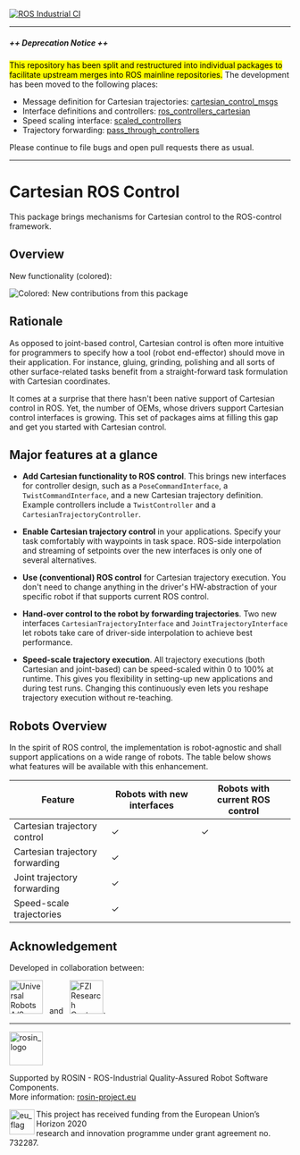 [![ROS Industrial
CI](https://github.com/fzi-forschungszentrum-informatik/cartesian_ros_control/actions/workflows/industrial_ci_action.yml/badge.svg?branch=master&event=push)](https://github.com/fzi-forschungszentrum-informatik/cartesian_ros_control/actions)

---
##### ++ Deprecation Notice ++

<mark>This repository has been split and restructured into individual packages to
facilitate upstream merges into ROS mainline repositories.</mark>
The development has been moved to the following places:
- Message definition for Cartesian trajectories: [cartesian_control_msgs](https://github.com/UniversalRobots/Universal_Robots_ROS_cartesian_control_msgs)
- Interface definitions and controllers: [ros_controllers_cartesian](https://github.com/UniversalRobots/Universal_Robots_ROS_controllers_cartesian)
- Speed scaling interface: [scaled_controllers](https://github.com/UniversalRobots/Universal_Robots_ROS_scaled_controllers) 
- Trajectory forwarding: [pass_through_controllers](https://github.com/UniversalRobots/Universal_Robots_ROS_passthrough_controllers)

Please continue to file bugs and open pull requests there as usual.

---
# Cartesian ROS Control

This package brings mechanisms for Cartesian control to the ROS-control framework.

## Overview

New functionality (colored):

![Colored: New contributions from this package](./cartesian_ros_control/doc/cartesian_ros_control.png)


## Rationale

As opposed to joint-based control, Cartesian control is often more intuitive for programmers to specify how a tool (robot end-effector) should move in their application.
For instance, gluing, grinding, polishing and all sorts of other surface-related tasks benefit from a straight-forward task formulation with Cartesian coordinates.

It comes at a surprise that there hasn't been native support of Cartesian control in ROS. Yet, the number of OEMs, whose drivers support Cartesian control interfaces is growing.
This set of packages aims at filling this gap and get you started with Cartesian control.


## Major features at a glance
- **Add Cartesian functionality to ROS control**. This brings new interfaces for
  controller design, such as a ```PoseCommandInterface```, a ```TwistCommandInterface```, and a new Cartesian trajectory  definition. Example controllers include a ```TwistController``` and a ```CartesianTrajectoryController```. 

- **Enable Cartesian trajectory control** in your applications. Specify your task comfortably with 
  waypoints in task space. ROS-side interpolation and streaming of setpoints over the new interfaces is only one of several alternatives. 

- **Use (conventional) ROS control** for Cartesian trajectory execution.  You don't need to change anything in the driver's HW-abstraction of your specific robot if that supports current ROS control.

- **Hand-over control to the robot by forwarding trajectories**.
Two new interfaces ```CartesianTrajectoryInterface``` and ```JointTrajectoryInterface``` let robots take care of driver-side interpolation to achieve best performance.

- **Speed-scale trajectory execution**. All trajectory executions (both Cartesian and joint-based) can be speed-scaled within 0 to 100% at runtime. This gives you flexibility in setting-up new applications and during test runs. Changing this continuously even lets you reshape trajectory execution without re-teaching. 

## Robots Overview
In the spirit of ROS control, the implementation is robot-agnostic and shall support applications on a wide range of robots. The table below shows what features will be available with this enhancement.

| Feature | Robots with new interfaces | Robots with current ROS control |
| -------- | -------- | --- |
| Cartesian trajectory control | &check; | &check; |
| Cartesian trajectory forwarding | &check; | |
| Joint trajectory forwarding | &check;  | |
| Speed-scale trajectories | &check; |  |


## Acknowledgement
Developed in collaboration between:

[<img height="60" alt="Universal Robots A/S" src="cartesian_ros_control/doc/resources/ur_logo.jpg">](https://www.universal-robots.com/) &nbsp; and &nbsp;
[<img height="60" alt="FZI Research Center for Information Technology" src="cartesian_ros_control/doc/resources/fzi_logo.png">](https://www.fzi.de).

***
<!-- 
    ROSIN acknowledgement from the ROSIN press kit
    @ https://github.com/rosin-project/press_kit
-->

<a href="http://rosin-project.eu">
  <img src="http://rosin-project.eu/wp-content/uploads/rosin_ack_logo_wide.png" 
       alt="rosin_logo" height="60" >
</a>

Supported by ROSIN - ROS-Industrial Quality-Assured Robot Software Components.  
More information: <a href="http://rosin-project.eu">rosin-project.eu</a>

<img src="http://rosin-project.eu/wp-content/uploads/rosin_eu_flag.jpg" 
     alt="eu_flag" height="45" align="left" >  

This project has received funding from the European Union’s Horizon 2020  
research and innovation programme under grant agreement no. 732287. 
